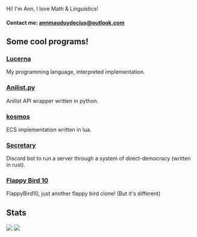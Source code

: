 Hi! I'm Ann, I love Math & Linguistics!

#### Contact me: annmauduydecius@outlook.com

## Some cool programs!
### [Lucerna](https://github.com/xxxAnn/Lucerna)
My programming language, interpreted implementation.
### [Anilist.py](https://github.com/xxxAnn/anilist.py)
Anilist API wrapper written in python.
### [kosmos](https://github.com/xxxAnn/kosmos)
ECS implementation written in lua.
### [Secretary](https://github.com/xxxAnn/Secretary)
Discord bot to run a server through a system of direct-democracy (written in rust).
### [Flappy Bird 10](https://github.com/xxxAnn/FlappyBird10)
FlappyBird10, just another flappy bird clone! (But it's different)

## Stats
<img align="center" src="https://github-readme-stats.vercel.app/api?username=xxxAnn&theme=tokyonight&&langs_count=10">
<img align="center" src="https://github-readme-stats.vercel.app/api/top-langs/?username=xxxAnn&theme=tokyonight&&langs_count=10">
